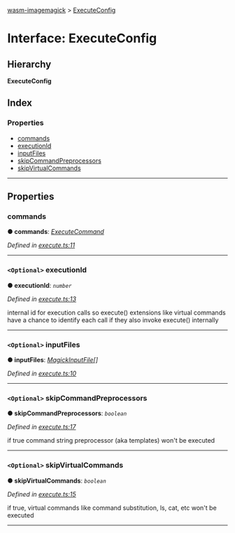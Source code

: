 [wasm-imagemagick](../README.md) > [ExecuteConfig](../interfaces/executeconfig.md)

# Interface: ExecuteConfig

## Hierarchy

**ExecuteConfig**

## Index

### Properties

* [commands](executeconfig.md#commands)
* [executionId](executeconfig.md#executionid)
* [inputFiles](executeconfig.md#inputfiles)
* [skipCommandPreprocessors](executeconfig.md#skipcommandpreprocessors)
* [skipVirtualCommands](executeconfig.md#skipvirtualcommands)

---

## Properties

<a id="commands"></a>

###  commands

**● commands**: *[ExecuteCommand](../#executecommand)*

*Defined in [execute.ts:11](https://github.com/KnicKnic/WASM-ImageMagick/blob/2a709c4/src/execute.ts#L11)*

___
<a id="executionid"></a>

### `<Optional>` executionId

**● executionId**: *`number`*

*Defined in [execute.ts:13](https://github.com/KnicKnic/WASM-ImageMagick/blob/2a709c4/src/execute.ts#L13)*

internal id for execution calls so execute() extensions like virtual commands have a chance to identify each call if they also invoke execute() internally

___
<a id="inputfiles"></a>

### `<Optional>` inputFiles

**● inputFiles**: *[MagickInputFile](magickinputfile.md)[]*

*Defined in [execute.ts:10](https://github.com/KnicKnic/WASM-ImageMagick/blob/2a709c4/src/execute.ts#L10)*

___
<a id="skipcommandpreprocessors"></a>

### `<Optional>` skipCommandPreprocessors

**● skipCommandPreprocessors**: *`boolean`*

*Defined in [execute.ts:17](https://github.com/KnicKnic/WASM-ImageMagick/blob/2a709c4/src/execute.ts#L17)*

if true command string preprocessor (aka templates) won't be executed

___
<a id="skipvirtualcommands"></a>

### `<Optional>` skipVirtualCommands

**● skipVirtualCommands**: *`boolean`*

*Defined in [execute.ts:15](https://github.com/KnicKnic/WASM-ImageMagick/blob/2a709c4/src/execute.ts#L15)*

if true, virtual commands like command substitution, ls, cat, etc won't be executed

___

